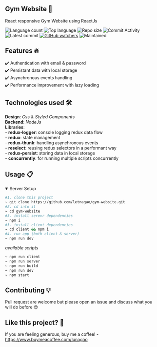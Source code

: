 ## Gym Website 🎯

React responsive Gym Website using ReactJs 

![Language count](https://img.shields.io/github/languages/count/letnagao/gym-website?color=green)
![Top language](https://img.shields.io/github/languages/top/letnagao/gym-website?color=ff69b4)
![Repo size](https://img.shields.io/github/repo-size/letnagao/gym-website?color=yellow)
![Commit Activity](https://img.shields.io/github/commit-activity/y/letnagao/gym-website?color=blue)
![Latest commit](https://img.shields.io/github/last-commit/letnagao/gym-website?color=red)
[![GitHub watchers](https://img.shields.io/github/watchers/letnagao/gym-website?logo=GitHub)](https://github.com/letnagao/gym-website/watchers)
![Maintained](https://img.shields.io/maintenance/yes/9999)

## Features 🔥
✔️ Authentication with email & password <br />
✔️ Persistant data with local storage <br />
✔️ Asynchronous events handling <br />
✔️ Performance improvement with lazy loading <br />

## Technologies used 🛠️
**Design**: *Css & Styled Components*<br />
**Backend**: *NodeJs* <br />
**Libraries**: <br />
    - **redux-logger**: console logging redux data flow <br />
    - **redux**: state management <br />
    - **redux-thunk**: handling asynchronous events <br />
    - **reselect**: reusing redux selectors in a performant way <br />
    - **redux-persist**: storing data in local storage <br />
    - **concurrently**: for running multiple scripts concurrently <br />

## Usage 📋
<details open>
<summary>Server Setup</summary>

```bash
#1. clone this project
~ git clone https://github.com/letnagao/gym-website.git
#2. cd into it
~ cd gym-website
#3. install serevr dependencies
~ npm i
#3. install client dependencies
~ cd client && npm i
#4. run app (both client & server)
~ npm run dev
```
*available scripts*
```bash
~ npm run client
~ npm run server
~ npm run build
~ npm run dev
~ npm start
```

</details>

## Contributing 💡
Pull request are welcome but please open an issue and discuss what you will do before 😊

## Like this project? 💖

If you are feeling generous, buy me a coffee! - https://www.buymeacoffee.com/lunagao

